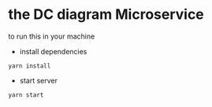 # the DC diagram Microservice
to run this in your machine 
- install dependencies
```
yarn install
```
- start server
```
yarn start
```
